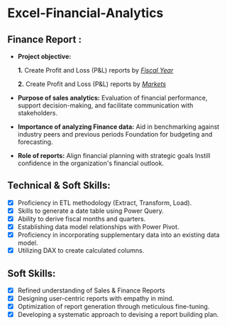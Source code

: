# Excel-Financial-Analytics

## Finance Report :

- **Project objective:** 

    **1.** Create Profit and Loss (P&L) reports by _[Fiscal Year](https://github.com/ashoksahuDA/Excel-Financial-Analytics/blob/e104c3c9d4d71a287612a96bea15ace6a937d070/p%26l%20all.pdf)_ 

   **2.** Create Profit and Loss (P&L) reports by _[Markets](https://github.com/ashoksahuDA/Excel-Financial-Analytics/blob/e104c3c9d4d71a287612a96bea15ace6a937d070/P%26L%20as%20per%20Market.pdf)_

- **Purpose of sales analytics:** Evaluation of financial performance, support decision-making, and facilitate communication with stakeholders.
- **Importance of analyzing Finance data:** Aid in benchmarking against industry peers and previous periods Foundation for budgeting and forecasting.

- **Role of reports:** Align financial planning with strategic goals Instill confidence in the organization's financial outlook.


## Technical & Soft Skills:
- [x]	Proficiency in ETL methodology (Extract, Transform, Load).
- [x]	Skills to generate a date table using Power Query.
- [x]	Ability to derive fiscal months and quarters.
- [x]	Establishing data model relationships with Power Pivot.
- [x]	Proficiency in incorporating supplementary data into an existing data model.
- [x]	Utilizing DAX to create calculated columns.

## Soft Skills:
- [x]	Refined understanding of Sales & Finance Reports
- [x]	Designing user-centric reports with empathy in mind.
- [x]	Optimization of report generation through meticulous fine-tuning.
- [x]	Developing a systematic approach to devising a report building plan.
